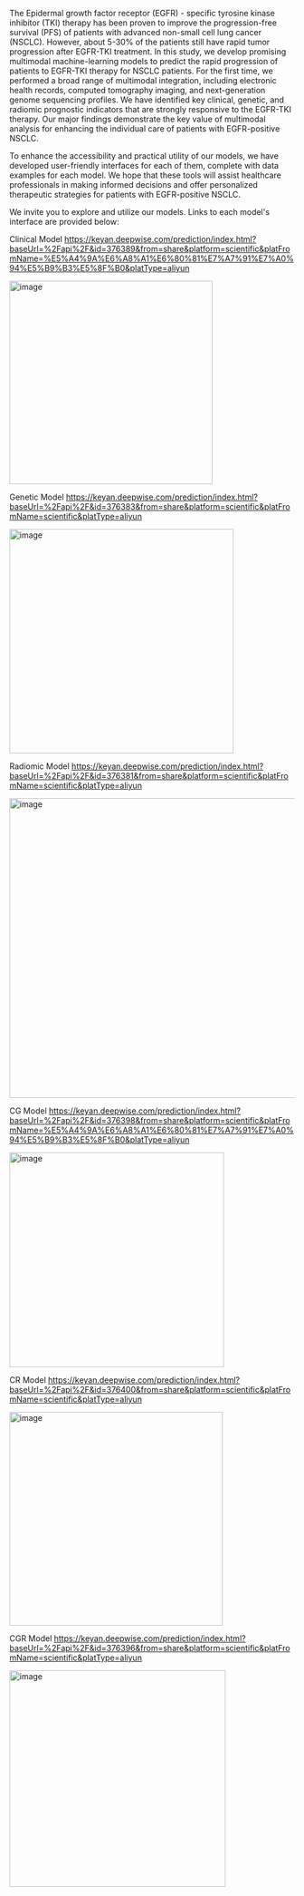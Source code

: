 The Epidermal growth factor receptor (EGFR) - specific tyrosine kinase inhibitor (TKI) therapy has been proven to improve the progression-free survival (PFS) of patients with advanced non-small cell lung cancer (NSCLC). However, about 5-30% of the patients still have rapid tumor progression after EGFR-TKI treatment. In this study, we develop promising multimodal machine-learning models to predict the rapid progression of patients to EGFR-TKI therapy for NSCLC patients. For the first time, we performed a broad range of multimodal integration, including electronic health records, computed tomography imaging, and next-generation genome sequencing profiles. We have identified key clinical, genetic, and radiomic prognostic indicators that are strongly responsive to the EGFR-TKI therapy. Our major findings demonstrate the key value of multimodal analysis for enhancing the individual care of patients with EGFR-positive NSCLC.

To enhance the accessibility and practical utility of our models, we have developed user-friendly interfaces for each of them, complete with data examples for each model. We hope that these tools will assist healthcare professionals in making informed decisions and offer personalized therapeutic strategies for patients with EGFR-positive NSCLC.

We invite you to explore and utilize our models. Links to each model's interface are provided below:

Clinical Model 
https://keyan.deepwise.com/prediction/index.html?baseUrl=%2Fapi%2F&id=376389&from=share&platform=scientific&platFromName=%E5%A4%9A%E6%A8%A1%E6%80%81%E7%A7%91%E7%A0%94%E5%B9%B3%E5%8F%B0&platType=aliyun 

<img width="359" alt="image" src="https://github.com/QinmeiXu/EGFR-TKI-Response-Predictor/assets/130305408/ace19b8a-c1c8-4c92-9fa1-71c3ec5180f2">

Genetic Model 
https://keyan.deepwise.com/prediction/index.html?baseUrl=%2Fapi%2F&id=376383&from=share&platform=scientific&platFromName=scientific&platType=aliyun 

<img width="396" alt="image" src="https://github.com/QinmeiXu/EGFR-TKI-Response-Predictor/assets/130305408/bc93ca0e-dcc2-472c-ba84-2048791068b7">

Radiomic Model 
https://keyan.deepwise.com/prediction/index.html?baseUrl=%2Fapi%2F&id=376381&from=share&platform=scientific&platFromName=scientific&platType=aliyun 

<img width="529" alt="image" src="https://github.com/QinmeiXu/EGFR-TKI-Response-Predictor/assets/130305408/c33975a1-8459-4041-ba0d-b290d72ddbb9">

CG Model 
https://keyan.deepwise.com/prediction/index.html?baseUrl=%2Fapi%2F&id=376398&from=share&platform=scientific&platFromName=%E5%A4%9A%E6%A8%A1%E6%80%81%E7%A7%91%E7%A0%94%E5%B9%B3%E5%8F%B0&platType=aliyun 

<img width="379" alt="image" src="https://github.com/QinmeiXu/EGFR-TKI-Response-Predictor/assets/130305408/544f6713-e788-438a-87dd-4235515d6c44">

CR Model 
https://keyan.deepwise.com/prediction/index.html?baseUrl=%2Fapi%2F&id=376400&from=share&platform=scientific&platFromName=scientific&platType=aliyun 

<img width="377" alt="image" src="https://github.com/QinmeiXu/EGFR-TKI-Response-Predictor/assets/130305408/d18af58e-10d2-4338-b7e9-486d40295099">

CGR Model 
https://keyan.deepwise.com/prediction/index.html?baseUrl=%2Fapi%2F&id=376396&from=share&platform=scientific&platFromName=scientific&platType=aliyun

<img width="382" alt="image" src="https://github.com/QinmeiXu/EGFR-TKI-Response-Predictor/assets/130305408/1ce48d19-494f-4e96-9c3f-e635d19aa008">



